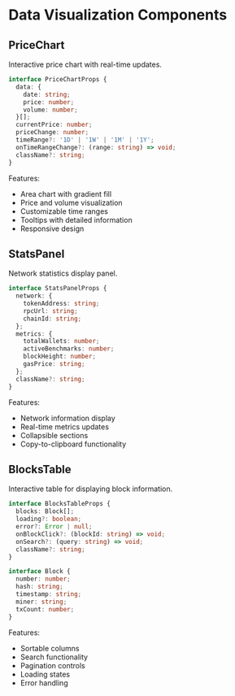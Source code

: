 # Data Visualization Components

## PriceChart
Interactive price chart with real-time updates.

```typescript
interface PriceChartProps {
  data: {
    date: string;
    price: number;
    volume: number;
  }[];
  currentPrice: number;
  priceChange: number;
  timeRange?: '1D' | '1W' | '1M' | '1Y';
  onTimeRangeChange?: (range: string) => void;
  className?: string;
}
```

Features:
- Area chart with gradient fill
- Price and volume visualization
- Customizable time ranges
- Tooltips with detailed information
- Responsive design

## StatsPanel
Network statistics display panel.

```typescript
interface StatsPanelProps {
  network: {
    tokenAddress: string;
    rpcUrl: string;
    chainId: string;
  };
  metrics: {
    totalWallets: number;
    activeBenchmarks: number;
    blockHeight: number;
    gasPrice: string;
  };
  className?: string;
}
```

Features:
- Network information display
- Real-time metrics updates
- Collapsible sections
- Copy-to-clipboard functionality

## BlocksTable
Interactive table for displaying block information.

```typescript
interface BlocksTableProps {
  blocks: Block[];
  loading?: boolean;
  error?: Error | null;
  onBlockClick?: (blockId: string) => void;
  onSearch?: (query: string) => void;
  className?: string;
}

interface Block {
  number: number;
  hash: string;
  timestamp: string;
  miner: string;
  txCount: number;
}
```

Features:
- Sortable columns
- Search functionality
- Pagination controls
- Loading states
- Error handling